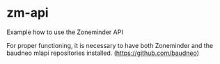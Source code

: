 # zm-api

Example how to use the Zoneminder API

For proper functioning, it is necessary to have both Zoneminder and the baudneo mlapi repositories installed. (https://github.com/baudneo)